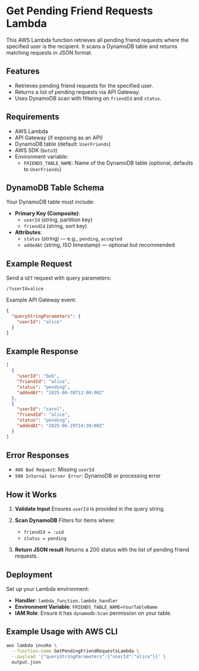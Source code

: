 # Get Pending Friend Requests Lambda

This AWS Lambda function retrieves all pending friend requests where the specified user is the recipient. It scans a DynamoDB table and returns matching requests in JSON format.

## Features

- Retrieves pending friend requests for the specified user.
- Returns a list of pending requests via API Gateway.
- Uses DynamoDB scan with filtering on `friendId` and `status`.

## Requirements

- AWS Lambda
- API Gateway (if exposing as an API)
- DynamoDB table (default: `UserFriends`)
- AWS SDK (`boto3`)
- Environment variable:
    - `FRIENDS_TABLE_NAME`: Name of the DynamoDB table (optional, defaults to `UserFriends`)

## DynamoDB Table Schema

Your DynamoDB table must include:

- **Primary Key (Composite)**:
    - `userId` (string, partition key)
    - `friendId` (string, sort key)
- **Attributes**:
    - `status` (string) — e.g., `pending`, `accepted`
    - `addedAt` (string, ISO timestamp) — optional but recommended

## Example Request

Send a `GET` request with query parameters:

```
/?userId=alice
```

Example API Gateway event:

```json
{
  "queryStringParameters": {
    "userId": "alice"
  }
}
```

## Example Response

```json
[
  {
    "userId": "bob",
    "friendId": "alice",
    "status": "pending",
    "addedAt": "2025-06-30T12:00:00Z"
  },
  {
    "userId": "carol",
    "friendId": "alice",
    "status": "pending",
    "addedAt": "2025-06-29T14:30:00Z"
  }
]
```

## Error Responses

- `400 Bad Request`: Missing `userId`
- `500 Internal Server Error`: DynamoDB or processing error

## How it Works

1. **Validate Input**
   Ensures `userId` is provided in the query string.

2. **Scan DynamoDB**
   Filters for items where:
    - `friendId = :uid`
    - `status = pending`

3. **Return JSON result**
   Returns a 200 status with the list of pending friend requests.

## Deployment

Set up your Lambda environment:

- **Handler**: `lambda_function.lambda_handler`
- **Environment Variable**: `FRIENDS_TABLE_NAME=YourTableName`
- **IAM Role**: Ensure it has `dynamodb:Scan` permission on your table.

## Example Usage with AWS CLI

```bash
aws lambda invoke \
  --function-name GetPendingFriendRequestsLambda \
  --payload '{"queryStringParameters":{"userId":"alice"}}' \
  output.json
```
